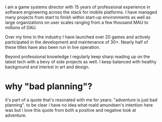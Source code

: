 I am a game systems director with 15 years of professional experience in software engineering across the stack for 
mobile platforms. I have managed many projects from start to finish within start-up environments as well as large 
organizations on user scales ranging from a few thousand MAU to millions of DAU.

Over my time in the industry I have launched over 20 games and actively participated in the development and 
maintenance of 30+. Nearly half of these titles have also been run in live operation.

Beyond professional knowledge I regularly keep sharp reading up on the latest tech with a bevy of side projects as 
well. I keep balanced with healthy background and interest in art and design.

# why "bad planning"?
it's part of a quote that's resonated with me for years: "adventure is just bad planning". to be clear i have no idea
what roald amundsen's intention here was but i love this quote from both a positive and negative look at adventure.